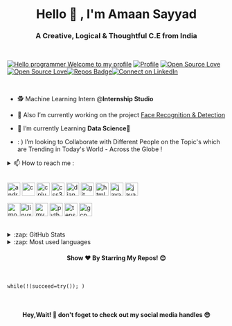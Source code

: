 <h1 align="center">Hello 👋 , I'm Amaan Sayyad </h1>
<h3 align="center"> A Creative, Logical & Thoughtful C.E from India</h3><br>

[![Hello programmer Welcome to my profile](https://img.shields.io/badge/Hello,Programmer!-Welcome<3-brightgreen.svg?style=flat&logo=github)](https://github.com/AmaanSayyad) [![Profile](https://Visitor-badge.glitch.me/badge?page_id=AmaanSayyad.profileviews-badge)](https://github.com/AmaanSayyad) [![Open Source Love](https://img.shields.io/github/followers/AmaanSayyad?style=social)](https://github.com/AmaanSayyad?tab=followers)[![Open Source Love](https://badges.frapsoft.com/os/v2/open-source.svg?v=103)](https://github.com/AmaanSayyad)[![Repos Badge](https://badges.pufler.dev/repos/AmaanSayyad)](https://badges.pufler.dev/repos/AmaanSayyad)[![Connect on LinkedIn](https://img.shields.io/badge/--linkedin?label=LinkedIn&logo=LinkedIn&style=social)](https://www.linkedin.com/in/amaan-sayyad-/)

<br>



- 🕵 Machine Learning Intern @**Internship Studio**

- 🔭 Also I’m currently working on the project [Face Recognition & Detection](https://github.com/AmaanSayyad/COVID-19_Face-Mask-Recognition-Detection-)

- 🌱 I’m currently Learning **Data Science🤩**

- : ) I’m looking to Collaborate with Different People on the Topic's which are Trending in Today's World - Across the Globe !  

<details> <summary> 📫  How to reach me :</summary><a href="mailto:amaansayyad2001@gmail.com"> <img src="https://img.icons8.com/fluent/48/000000/gmail.png" width="22px"/> </a>
</details>


<br>

<p align="left"><img src="https://devicons.github.io/devicon/devicon.git/icons/android/android-original-wordmark.svg" alt="android" width="30" height="30"/> <img src="https://devicons.github.io/devicon/devicon.git/icons/c/c-original.svg" alt="c" width="30" height="30"/> <img src="https://devicons.github.io/devicon/devicon.git/icons/cplusplus/cplusplus-original.svg" alt="cplusplus" width="30" height="30"/> <img src="https://devicons.github.io/devicon/devicon.git/icons/css3/css3-original-wordmark.svg" alt="css3" width="30" height="30"/> <img src="https://devicons.github.io/devicon/devicon.git/icons/django/django-original.svg" alt="django" width="30" height="30"/> <img src="https://www.vectorlogo.zone/logos/git-scm/git-scm-icon.svg" alt="git" width="30" height="30"/> <img src="https://devicons.github.io/devicon/devicon.git/icons/html5/html5-original-wordmark.svg" alt="html5" width="30" height="30"/> <img src="https://devicons.github.io/devicon/devicon.git/icons/java/java-original-wordmark.svg" alt="java" width="30" height="30"/> <img src="https://devicons.github.io/devicon/devicon.git/icons/javascript/javascript-original.svg" alt="javascript" width="30" height="30"/> 
 
 <img src="https://devicons.github.io/devicon/devicon.git/icons/mongodb/mongodb-original-wordmark.svg" alt="mongodb" width="30" height="30"/><img src="https://devicons.github.io/devicon/devicon.git/icons/linux/linux-original.svg" alt="linux" width="30" height="30"/>  <img src="https://devicons.github.io/devicon/devicon.git/icons/mysql/mysql-original-wordmark.svg" alt="mysql" width="30" height="30"/>  <img src="https://devicons.github.io/devicon/devicon.git/icons/python/python-original.svg" alt="python" width="30" height="30"/>  <img src="https://www.vectorlogo.zone/logos/tensorflow/tensorflow-icon.svg" alt="tensorflow" width="30" height="30"/>
<img src="https://www.vectorlogo.zone/logos/google_cloud/google_cloud-icon.svg" alt="gcp" width="30" height="30"/>
 </p>
<br>


<details>
  <summary>:zap: GitHub Stats</summary>
<p>&nbsp;<img align="center" src="https://github-readme-stats.vercel.app/api?username=AmaanSayyad&show_icons=true&theme=tokyonight" alt="AmaanSayyad" /></p>

</details>

<details>
  <summary>:zap: Most used languages</summary>

<p><img align="left" src="https://github-readme-stats.vercel.app/api/top-langs/?username=AmaanSayyad&layout=compact&hide=html&theme=highcontrast" alt="AmaanSayyad" /></p>
</details> 

  
<h4 align="center">Show ❤️ By Starring My Repos! 😊</h4>
<br>


```python3
while(!(succeed=try()); )
```
<br>
 <h4 align="center">Hey,Wait! 👋 don't foget to check out my social media handles 😎 </h4>
